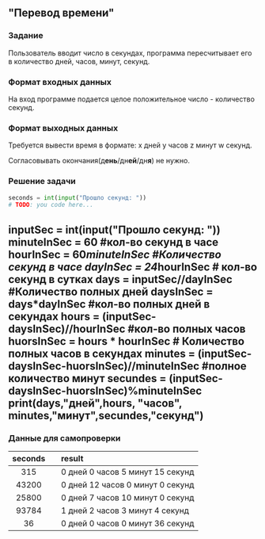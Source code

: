 ## "Перевод времени"

### Задание

Пользователь вводит число в секундах, программа пересчитывает его в количество дней, часов, минут, секунд.

### Формат входных данных

На вход программе подается целое положительное число - количество секунд.

### Формат выходных данных

Требуется вывести время в формате: x дней y часов z минут w секунд.

Согласовывать окончания(д**ень**/дн**ей**/дн**я**) не нужно.

### Решение задачи

```python
seconds = int(input("Прошло секунд: "))
# TODO: you code here...
```
inputSec = int(input("Прошло секунд: "))
minuteInSec = 60 #кол-во секунд в часе
hourInSec = 60*minuteInSec #Количество секунд в часе
dayInSec = 24*hourInSec # кол-во секунд в сутках
days = inputSec//dayInSec #Количество полных дней 
daysInSec = days*dayInSec #кол-во полных дней в секундах
hours = (inputSec-daysInSec)//hourInSec #кол-во полных часов
huorsInSec = hours * hourInSec # Количество полных часов в секундах
minutes = (inputSec-daysInSec-huorsInSec)//minuteInSec #полное количество минут
secundes = (inputSec-daysInSec-huorsInSec)%minuteInSec     
print(days,"дней",hours, "часов", minutes,"минут",secundes,"секунд")
---

### Данные для самопроверки
|   seconds   |  |   result   |
| :---:      | ---| :---      |
|   315   |  |   0 дней 0 часов 5 минут 15 секунд  | 
|   43200   |  |   0 дней 12 часов 0 минут 0 секунд  | 
|   25800  |  |  0 дней 7 часов 10 минут 0 секунд  |  
|   93784  |  |  1 дней 2 часов 3 минут 4 секунд  |  
|   36  |  |  0 дней 0 часов 0 минут 36 секунд  |

